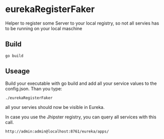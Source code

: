 # eurekaRegisterFaker

Helper to register some Server to your local registry, so not all servies has to be running on your local maschine


## Build
```
go build
```

## Useage

Build your executable with go build and add all your service values to the config.json. Than you type:

```
./eurekaRegisterFaker
```

all your servies should now be visible in Eureka.

In case you use the Jhipster registry, you can query all services with this call.
```
http://admin:admin@localhost:8761/eureka/apps/
```
